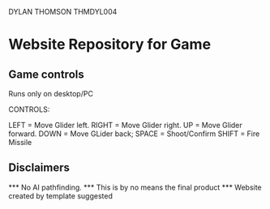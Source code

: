 DYLAN THOMSON
THMDYL004

Website Repository for Game
============================

Game controls
----------------

Runs only on desktop/PC

CONTROLS:

LEFT   = Move Glider left.
RIGHT  = Move Glider right.
UP     = Move Glider forward.
DOWN   = Move GLider back;
SPACE  = Shoot/Confirm
SHIFT  = Fire Missile


Disclaimers
-------------

*** No AI pathfinding.
*** This is by no means the final product
*** Website created by template suggested